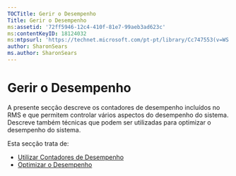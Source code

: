 ```yaml
---
TOCTitle: Gerir o Desempenho
Title: Gerir o Desempenho
ms:assetid: '72ff5946-12c4-410f-81e7-99aeb3ad623c'
ms:contentKeyID: 18124032
ms:mtpsurl: 'https://technet.microsoft.com/pt-pt/library/Cc747553(v=WS.10)'
author: SharonSears
ms.author: SharonSears
---
```


Gerir o Desempenho
==================

A presente secção descreve os contadores de desempenho incluídos no RMS e que permitem controlar vários aspectos do desempenho do sistema. Descreve também técnicas que podem ser utilizadas para optimizar o desempenho do sistema.

Esta secção trata de:

-   [Utilizar Contadores de Desempenho](https://technet.microsoft.com/096c3b17-c082-46c4-939c-4373af0c9dec)
-   [Optimizar o Desempenho](https://technet.microsoft.com/24dc9ca4-652b-41a6-9a99-95fdeca9120b)
